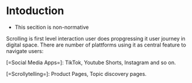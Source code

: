 # Intoduction

* This secition is non-normative

Scrolling is first level interaction user does propgressing it user journey in digital space.
There are number of plattforms using it as central feature to navigate users:

[=Social Media Apps=]: TikTok, Youtube Shorts, Instagram and so on.

[=Scrollytelling=]: Product Pages, Topic discovery pages.